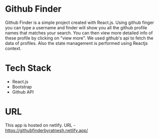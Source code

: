# Github Finder

Github Finder is a simple project created with React.js. Using github finger you can type a username and finder will show you all the github profile names that matches your search. You can then view more detailed info of these profile by clicking on "view more". We used github's api to fetch the data of profiles. Also the state management is performed using Reactjs context.

# Tech Stack

- React.js
- Bootstrap
- Github API

# URL
This app is hosted on netlify. URL - https://githubfinderbyratnesh.netlify.app/
